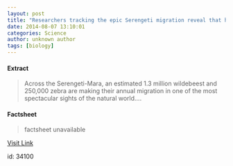 ```yaml
---
layout: post
title: "Researchers tracking the epic Serengeti migration reveal that humans have greater impact than food or predators"
date: 2014-08-07 13:10:01
categories: Science
author: unknown author
tags: [biology]
---
```



#### Extract
>Across the Serengeti-Mara, an estimated 1.3 million wildebeest and 250,000 zebra are making their annual migration in one of the most spectacular sights of the natural world....

#### Factsheet
>factsheet unavailable

[Visit Link](http://phys.org/news326620529.html)

id:   34100


